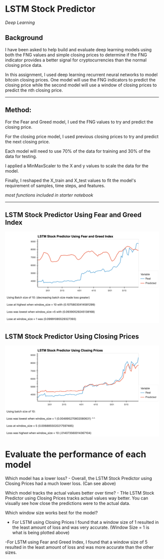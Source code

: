 # LSTM Stock Predictor
*Deep Learning*

## Background 
I have been asked to help build and evaluate deep learning models using both the FNG values and simple closing prices to determine if the FNG indicator provides a better signal for cryptocurrencies than the normal closing price data.

In this assignment, I used deep learning recurrent neural networks to model bitcoin closing prices. One model will use the FNG indicators to predict the closing price while the second model will use a window of closing prices to predict the nth closing price.

---
## Method: 
 
For the Fear and Greed model, I ued the FNG values to try and predict the closing price. 

For the closing price model, I used previous closing prices to try and predict the next closing price. 

Each model will need to use 70% of the data for training and 30% of the data for testing.

I applied a MinMaxScaler to the X and y values to scale the data for the model.

Finally, I reshaped the X_train and X_test values to fit the model's requirement of samples, time steps, and features. 

 *most functions included in starter notebook* 

---
## LSTM Stock Predictor Using Fear and Greed Index 
![lstm_greed.png](Images/lstm_greed.png)

## LSTM Stock Predictor Using Closing Prices
![lstm_close.png](Images/lstm_close.png)

# Evaluate the performance of each model
Which model has a lower loss? - Overall, the LSTM Stock Predictor using Closing Prices had a much lower loss. (Can see above)

Which model tracks the actual values better over time? - THe LSTM Stock Predictor using Closing Prices tracks actual values way better. You can visually see how close the predictions were to the actual data.

Which window size works best for the model? 

- For LSTM using Closing Prices I found that a window size of 1 resulted in the least amount of loss and was very accurate. (Window Size = 1 is what is being plotted above)

-For LSTM using Fear and Greed Index, I found that a window size of 5 resulted in the least amount of loss and was more accurate than the other sizes. 
